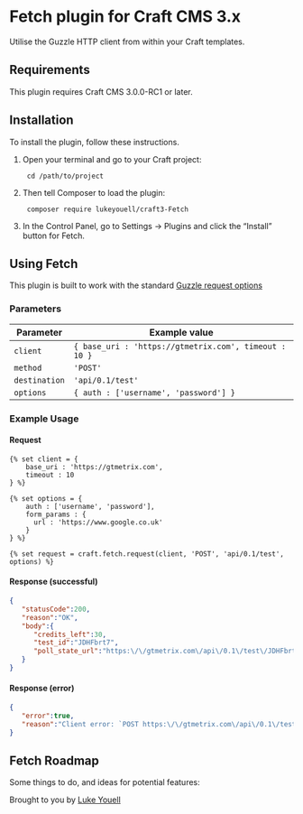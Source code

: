 # Fetch plugin for Craft CMS 3.x

Utilise the Guzzle HTTP client from within your Craft templates.

## Requirements

This plugin requires Craft CMS 3.0.0-RC1 or later.

## Installation

To install the plugin, follow these instructions.

1. Open your terminal and go to your Craft project:

        cd /path/to/project

2. Then tell Composer to load the plugin:

        composer require lukeyouell/craft3-Fetch

3. In the Control Panel, go to Settings → Plugins and click the “Install” button for Fetch.

## Using Fetch

This plugin is built to work with the standard [Guzzle request options](http://docs.guzzlephp.org/en/stable/request-options.html)

### Parameters

| Parameter | Example value |
| --------- | ------------- |
| `client`  | `{ base_uri : 'https://gtmetrix.com', timeout : 10 } ` |
| `method`  | `'POST'` |
| `destination` | `'api/0.1/test'` |
| `options` | `{ auth : ['username', 'password'] }` |

### Example Usage

#### Request

```twig
{% set client = {
    base_uri : 'https://gtmetrix.com',
    timeout : 10
} %}

{% set options = {
    auth : ['username', 'password'],
    form_params : {
      url : 'https://www.google.co.uk'
    }
} %}

{% set request = craft.fetch.request(client, 'POST', 'api/0.1/test', options) %}
```

#### Response (successful)

```json
{
   "statusCode":200,
   "reason":"OK",
   "body":{
      "credits_left":30,
      "test_id":"JDHFbrt7",
      "poll_state_url":"https:\/\/gtmetrix.com\/api\/0.1\/test\/JDHFbrt7"
   }
}
```

#### Response (error)

```json
{
   "error":true,
   "reason":"Client error: `POST https:\/\/gtmetrix.com\/api\/0.1\/test` resulted in a `401 Authorization Required` response:\n{\u0022error\u0022:\u0022Invalid e-mail and\/or API key\u0022}\n\n"
}
```

## Fetch Roadmap

Some things to do, and ideas for potential features:

Brought to you by [Luke Youell](https://github.com/lukeyouell)
